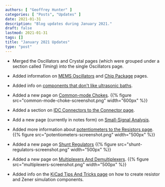```yaml
---
authors: [ "Geoffrey Hunter" ]
categories: [ "Posts", "Updates" ]
date: 2021-01-31
description: "Blog updates during January 2021."
draft: false
lastmod: 2021-01-31
tags: []
title: "January 2021 Updates"
type: "post"
---
```


* Merged the Oscillators and Crystal pages (which were grouped under a section called _Timing_) into the single Oscillators page.

* Added information on [MEMS Oscillators](/electronics/components/crystals-and-oscillators/#mems-oscillators) and [Chip Package](/pcb-design/component-packages/chip-eia-component-packages) pages.

* Added info on [components that don't like ultrasonic baths](/electronics/tools/#ultrasonic-cleaners).

* Added a new page on [Common-mode Chokes](/electronics/components/common-mode-chokes).
    {{% figure src="common-mode-choke-screenshot.png" width="600px" %}}

* Added a section on [IDC Connectors to the Connector page](/electronics/components/connectors#idc-connectors).

* Add a new page (currently in notes form) on [Small-Signal Analysis](/electronics/circuit-design/small-signal-analysis).

* Added more information about [potentiometers to the Resistors page](/electronics/components/resistors#potentiometers-and-rheostats-variable-resistors).
    {{% figure src="potentiometers-screenshot.png" width="500px" %}}

* Added a new page on [Shunt Regulators](/electronics/components/power-regulators/shunt-regulators)
    {{% figure src="shunt-regulators-screenshot.png" width="500px" %}}

* Added a new page on [Multiplexers And Demultiplexers](/electronics/components/multiplexers-and-demultiplexers).
    {{% figure src="multiplexers-screenshot.png" width="500px" %}}

* Added info on the [KiCad Tips And Tricks page](/electronics/general/kicad/kicad-tips-and-tricks) on how to create resistor and Zener simulation components.
